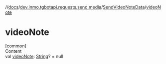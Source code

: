 //[docs](../../../index.md)/[dev.inmo.tgbotapi.requests.send.media](../index.md)/[SendVideoNoteData](index.md)/[videoNote](video-note.md)



# videoNote  
[common]  
Content  
val [videoNote](video-note.md): [String](https://kotlinlang.org/api/latest/jvm/stdlib/kotlin/-string/index.html)? = null  



